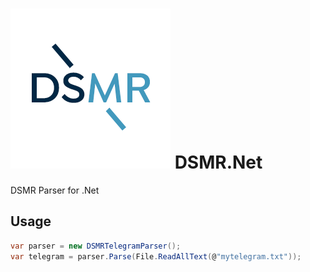 # ![Logo](https://raw.githubusercontent.com/RobThree/DSMR.Net/main/DSMRParser/dsmr_logo.png) DSMR.Net
DSMR Parser for .Net

## Usage

```c#
var parser = new DSMRTelegramParser();
var telegram = parser.Parse(File.ReadAllText(@"mytelegram.txt"));
```
